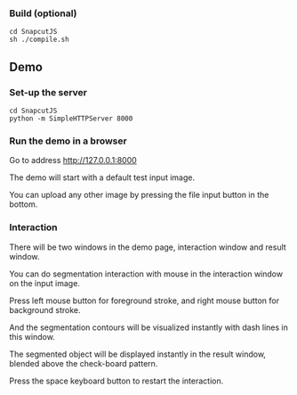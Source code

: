 <a id="Build"></a>
### Build (optional)
```
cd SnapcutJS
sh ./compile.sh
```

<a id="Demo"></a>
## Demo

<a id="SetupServer"></a>
### Set-up the server
```
cd SnapcutJS
python -m SimpleHTTPServer 8000
```

<a id="Run"></a>
### Run the demo in a browser
Go to address http://127.0.0.1:8000

The demo will start with a default test input image.

You can upload any other image by pressing the file input button in the bottom.

<a id="Interaction"></a>
### Interaction
There will be two windows in the demo page, interaction window and result window.

You can do segmentation interaction with mouse in the interaction window on the input image.

Press left mouse button for foreground stroke, and right mouse button for background stroke.

And the segmentation contours will be visualized instantly with dash lines in this window.

The segmented object will be displayed instantly in the result window, blended above the check-board pattern.

Press the space keyboard button to restart the interaction.

